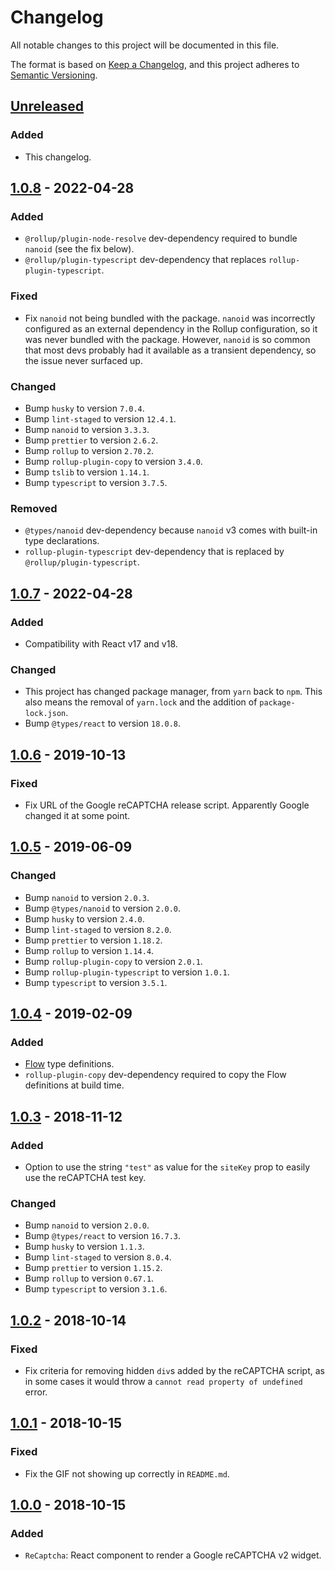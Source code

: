 # Changelog

All notable changes to this project will be documented in this file.

The format is based on [Keep a Changelog](https://keepachangelog.com/en/1.0.0/),
and this project adheres to [Semantic Versioning](https://semver.org/spec/v2.0.0.html).

## [Unreleased]

### Added

- This changelog.

## [1.0.8] - 2022-04-28

### Added

- `@rollup/plugin-node-resolve` dev-dependency required to bundle `nanoid` (see the fix below).
- `@rollup/plugin-typescript` dev-dependency that replaces `rollup-plugin-typescript`.

### Fixed

- Fix `nanoid` not being bundled with the package. `nanoid` was incorrectly configured as an external dependency in the
  Rollup configuration, so it was never bundled with the package. However, `nanoid` is so common that most devs probably
  had it available as a transient dependency, so the issue never surfaced up.

### Changed

- Bump `husky` to version `7.0.4`.
- Bump `lint-staged` to version `12.4.1`.
- Bump `nanoid` to version `3.3.3`.
- Bump `prettier` to version `2.6.2`.
- Bump `rollup` to version `2.70.2`.
- Bump `rollup-plugin-copy` to version `3.4.0`.
- Bump `tslib` to version `1.14.1`.
- Bump `typescript` to version `3.7.5`.

### Removed

- `@types/nanoid` dev-dependency because `nanoid` v3 comes with built-in type declarations.
- `rollup-plugin-typescript` dev-dependency that is replaced by `@rollup/plugin-typescript`.

## [1.0.7] - 2022-04-28

### Added

- Compatibility with React v17 and v18.

### Changed

- This project has changed package manager, from `yarn` back to `npm`. This also means the removal of `yarn.lock` and
  the addition of `package-lock.json`.
- Bump `@types/react` to version `18.0.8`.

## [1.0.6] - 2019-10-13

### Fixed

- Fix URL of the Google reCAPTCHA release script. Apparently Google changed it at some point.

## [1.0.5] - 2019-06-09

### Changed

- Bump `nanoid` to version `2.0.3`.
- Bump `@types/nanoid` to version `2.0.0`.
- Bump `husky` to version `2.4.0`.
- Bump `lint-staged` to version `8.2.0`.
- Bump `prettier` to version `1.18.2`.
- Bump `rollup` to version `1.14.4`.
- Bump `rollup-plugin-copy` to version `2.0.1`.
- Bump `rollup-plugin-typescript` to version `1.0.1`.
- Bump `typescript` to version `3.5.1`.

## [1.0.4] - 2019-02-09

### Added

- [Flow](https://flow.org/) type definitions.
- `rollup-plugin-copy` dev-dependency required to copy the Flow definitions at build time.

## [1.0.3] - 2018-11-12

### Added

- Option to use the string `"test"` as value for the `siteKey` prop to easily use the reCAPTCHA test key.

### Changed

- Bump `nanoid` to version `2.0.0`.
- Bump `@types/react` to version `16.7.3`.
- Bump `husky` to version `1.1.3`.
- Bump `lint-staged` to version `8.0.4`.
- Bump `prettier` to version `1.15.2`.
- Bump `rollup` to version `0.67.1`.
- Bump `typescript` to version `3.1.6`.

## [1.0.2] - 2018-10-14

### Fixed

- Fix criteria for removing hidden `div`s added by the reCAPTCHA script, as in some cases it would throw a `cannot read property of undefined` error.

## [1.0.1] - 2018-10-15

### Fixed

- Fix the GIF not showing up correctly in `README.md`.

## [1.0.0] - 2018-10-15

### Added

- `ReCaptcha`: React component to render a Google reCAPTCHA v2 widget.

[unreleased]: https://github.com/matei-radu/react-recaptcha-v2/compare/v1.0.8...HEAD
[1.0.8]: https://github.com/matei-radu/react-recaptcha-v2/compare/v1.0.7...v1.0.8
[1.0.7]: https://github.com/matei-radu/react-recaptcha-v2/compare/v1.0.6...v1.0.7
[1.0.6]: https://github.com/matei-radu/react-recaptcha-v2/compare/v1.0.5...v1.0.6
[1.0.5]: https://github.com/matei-radu/react-recaptcha-v2/compare/v1.0.4...v1.0.5
[1.0.4]: https://github.com/matei-radu/react-recaptcha-v2/compare/v1.0.3...v1.0.4
[1.0.3]: https://github.com/matei-radu/react-recaptcha-v2/compare/v1.0.2...v1.0.3
[1.0.2]: https://github.com/matei-radu/react-recaptcha-v2/compare/v1.0.1...v1.0.2
[1.0.1]: https://github.com/matei-radu/react-recaptcha-v2/compare/v1.0.0...v1.0.1
[1.0.0]: https://github.com/matei-radu/react-recaptcha-v2/compare/595f761b221959461f1f475e6f67770c4cfb901d...v1.0.0
